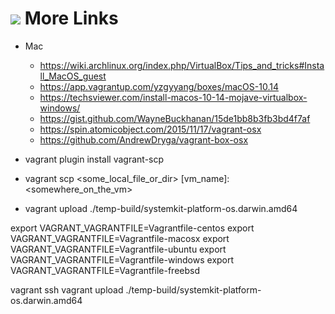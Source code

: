 # ![](https://fonts.gstatic.com/s/i/materialicons/bookmarks/v4/24px.svg) More Links
- Mac
	- https://wiki.archlinux.org/index.php/VirtualBox/Tips_and_tricks#Install_MacOS_guest
	- https://app.vagrantup.com/yzgyyang/boxes/macOS-10.14
	- https://techsviewer.com/install-macos-10-14-mojave-virtualbox-windows/
	- https://gist.github.com/WayneBuckhanan/15de1bb8b3fb3bd4f7af
	- https://spin.atomicobject.com/2015/11/17/vagrant-osx
	- https://github.com/AndrewDryga/vagrant-box-osx

- vagrant plugin install vagrant-scp
- vagrant scp <some_local_file_or_dir> [vm_name]:<somewhere_on_the_vm>
- vagrant upload ./temp-build/systemkit-platform-os.darwin.amd64

export VAGRANT_VAGRANTFILE=Vagrantfile-centos
export VAGRANT_VAGRANTFILE=Vagrantfile-macosx
export VAGRANT_VAGRANTFILE=Vagrantfile-ubuntu
export VAGRANT_VAGRANTFILE=Vagrantfile-windows
export VAGRANT_VAGRANTFILE=Vagrantfile-freebsd

vagrant ssh
vagrant upload ./temp-build/systemkit-platform-os.darwin.amd64